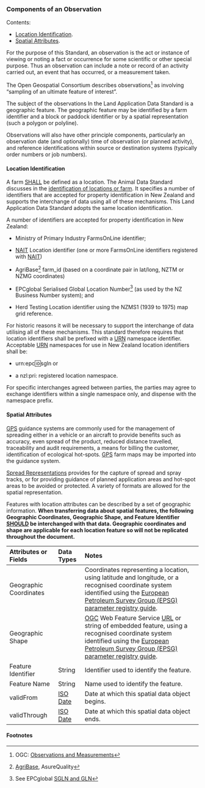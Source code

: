 ### Components of an Observation

Contents:
* [Location Identification](#Location-Identification).
* [Spatial Attributes](#Spatial-Attributes).

For the purpose of this Standard, an observation is the act or instance of viewing or noting a fact or occurrence for some scientific or other special purpose. Thus an observation can include a note or record of an activity carried out, an event that has occurred, or a measurement taken.

The Open Geospatial Consortium describes observations[^OGC] as involving “sampling of an ultimate feature of interest”.

The subject of the observations In the Land Application Data Standard is a geographic feature. The geographic feature may be identified by a farm identifier and a block or paddock identifier or by a spatial representation (such a polygon or polyline).

Observations will also have other principle components, particularly an observation date (and optionally) time of observation (or planned activity), and reference identifications within source or destination systems (typically order numbers or job numbers).

#### Location Identification

A farm [SHALL](docs/LADS_Definitions-and-Abbreviations_Interpretation.md#Interpretation) be defined as a location.  The Animal Data Standard discusses in the [identification of locations or farm](docs/ADS_Identification-of-Animals-Herds-and-Locations.m#Location-Identification). It specifies a number of identifiers that are accepted for property identification in New Zealand and supports the interchange of data using all of these mechanisms.  This Land Application Data Standard adopts the same location identification.  

A number of identifiers are accepted for property identification in New Zealand:

* Ministry of Primary Industry FarmsOnLine identifier;

* [NAIT](docs/LADS_Definitions-and-Abbreviations_Interpretation.md#Definitions-and-Abbreviations) Location identifier (one or more FarmsOnLine identifiers registered with [NAIT](docs/LADS_Definitions-and-Abbreviations_Interpretation.md#Definitions-and-Abbreviations))

* AgriBase[^AgriBase] farm_id (based on a coordinate pair in lat/long, NZTM or NZMG coordinates)

* EPCglobal Serialised Global Location Number[^ECPGlobal] (as used by the NZ Business Number system); and

* Herd Testing Location identifier using the NZMS1 (1939 to 1975) map grid reference.

For historic reasons it will be necessary to support the interchange of data utilising all of these mechanisms. This standard therefore requires that location identifiers shall be prefixed with a [URN](docs/LADS_Definitions-and-Abbreviations_Interpretation.md#Definitions-and-Abbreviations) namespace identifier. Acceptable [URN](docs/LADS_Definitions-and-Abbreviations_Interpretation.md#Definitions-and-Abbreviations) namespaces for use in New Zealand location identifiers shall be:

* urn:epc:id:sgln or

* a nzl:pri: registered location namespace.

For specific interchanges agreed between parties, the parties may agree to exchange identifiers within a single namespace only, and dispense with the namespace prefix.

#### Spatial Attributes

[GPS](docs/LADS_Definitions-and-Abbreviations_Interpretation.md#Definitions-and-Abbreviations) guidance systems are commonly used for the management of spreading either in a vehicle or an aircraft to provide benefits such as accuracy, even spread of the product, reduced distance travelled, traceability and audit requirements, a means for billing the customer, identification of ecological hot-spots.  [GPS](docs/LADS_Definitions-and-Abbreviations_Interpretation.md#Definitions-and-Abbreviations) farm maps may be imported into the guidance system.

[Spread Representations](docs/LADS_Land-Applications-Data-Dictionary.md#Spread-Representations) provides for the capture of spread and spray tracks, or for providing guidance of planned application areas and hot-spot areas to be avoided or protected.  A variety of formats are allowed for the spatial representation.

Features with location attributes can be described by a set of geographic information. **When transferring data about spatial features, the following Geographic Coordinates, Geographic Shape, and Feature Identifier [SHOULD](docs/LADS_Definitions-and-Abbreviations_Interpretation.md#Interpretation) be interchanged with that data. Geographic coordinates and shape are applicable for each location feature so will not be replicated throughout the document.**

Attributes or Fields | Data Types | Notes
:------------------- | :--------- | :----
Geographic Coordinates | |Coordinates representing a location, using latitude and longitude, or a recognised coordinate system identified using the [European Petroleum Survey Group (EPSG) parameter registry guide](http://www.iogp.org/pubs/373-07-3.pdf).
Geographic Shape | |[OGC](docs/LADS_Definitions-and-Abbreviations_Interpretation.md#Definitions-and-Abbreviations) Web Feature Service [URL](docs/LADS_Definitions-and-Abbreviations_Interpretation.md#Definitions-and-Abbreviations) or string of embedded feature, using a recognised coordinate system identified using the [European Petroleum Survey Group (EPSG) parameter registry guide](http://www.iogp.org/pubs/373-07-3.pdf).
Feature Identifier | String | Identifier used to identify the feature. 
Feature Name | String | Name used to identify the feature.
validFrom | [ISO Date](docs/LADS_Definitions-and-Abbreviations_Interpretation.md#Definitions-and-Abbreviations) | Date at which this spatial data object begins.
validThrough | [ISO Date](docs/LADS_Definitions-and-Abbreviations_Interpretation.md#Definitions-and-Abbreviations) | Date at which this spatial data object ends.

#### Footnotes

[^OGC]: OGC: [Observations and Measurements](https://www.opengeospatial.org/standards/om)

[^AgriBase]: [AgriBase](https://www.asurequality.com/our-solutions/agribase/), AsureQuality 

[^ECPGlobal]: See EPCglobal [SGLN and GLN](https://www.gs1.org/standards/id-keys/gln)
